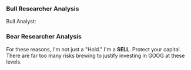### Bull Researcher Analysis
Bull Analyst: 

### Bear Researcher Analysis
For these reasons, I'm not just a "Hold." I'm a **SELL**. Protect your capital. There are far too many risks brewing to justify investing in GOOG at these levels.